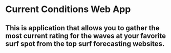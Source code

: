 # Current Conditions Web App

## This is application that allows you to gather the most current rating for the waves at your favorite surf spot from the top surf forecasting websites.
